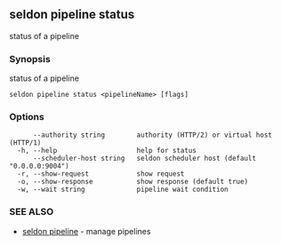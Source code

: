 ## seldon pipeline status

status of a pipeline

### Synopsis

status of a pipeline

```
seldon pipeline status <pipelineName> [flags]
```

### Options

```
      --authority string        authority (HTTP/2) or virtual host (HTTP/1)
  -h, --help                    help for status
      --scheduler-host string   seldon scheduler host (default "0.0.0.0:9004")
  -r, --show-request            show request
  -o, --show-response           show response (default true)
  -w, --wait string             pipeline wait condition
```

### SEE ALSO

* [seldon pipeline](seldon_pipeline.md)	 - manage pipelines

